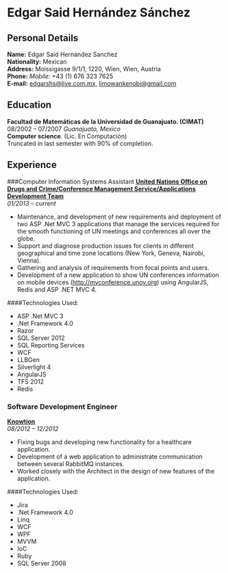 # Edgar Said Hernández Sánchez


## Personal Details
__Name:__  Edgar Said Hernandez Sanchez  
__Nationality:__ Mexican  
__Address:__ Moissigasse 9/1/1, 1220, Wien, Wien, Austria  
__Phone:__  _Mobile:_ +43 (1) 676 323 7625  
__E-mail:__ <edgarshs@live.com.mx>, <limowankenobi@gmail.com>  

## Education
__Facultad de Matemáticas de la Universidad de Guanajuato. (CIMAT)__  
08/2002 – 07/2007 _Guanajuato, Mexico_  
__Computer science__. (Lic. En Computación)  
Truncated in last semester with 90% of completion.  

## Experience
###Computer Information Systems Assistant
__[United Nations Office on Drugs and Crime/Conference Management Service/Applications Development Team](https://www.unvienna.org/unov/en/management_cms.html)__  
_01/2013 – current_  

* Maintenance, and development of new requirements and deployment of two ASP .Net MVC 3 applications that manage the services required for the smooth functioning of UN meetings and conferences all over the globe.
* Support and diagnose production issues for clients in different geographical and time zone locations (New York, Geneva, Nairobi, Vienna).
* Gathering and analysis of requirements from focal points and users.
* Development of a new application to show UN conferences information on mobile devices (<http://myconference.unov.org>) using AngularJS, Redis and ASP .NET MVC 4.

####Technologies Used:
* ASP .Net MVC 3
* .Net Framework 4.0
* Razor
* SQL Server 2012
* SQL Reporting Services
* WCF
* LLBGen
* Silverlight 4
* AngularJS
* TFS 2012
* Redis


### Software Development Engineer
__[Knowtion](http://www.knowtion.biz/)__  
_08/2012 – 12/2012_

* Fixing bugs and developing new functionality for a healthcare application.
* Development of a web application to administrate communication between several RabbitMQ instances.
* Worked closely with the Architect in the design of new features of the application.

####Technologies Used:
* Jira
* .Net Framework 4.0
* Linq
* WCF
* WPF
* MVVM
* IoC
* Ruby
* SQL Server 2008

